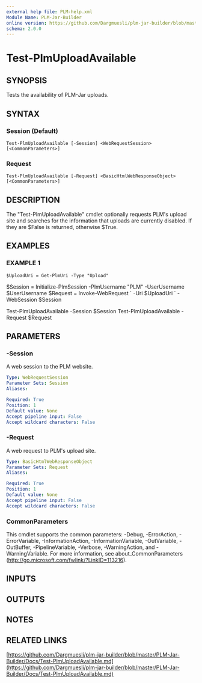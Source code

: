 ```yaml
---
external help file: PLM-help.xml
Module Name: PLM-Jar-Builder
online version: https://github.com/Dargmuesli/plm-jar-builder/blob/master/PLM-Jar-Builder/Docs/Test-PlmUploadAvailable.md
schema: 2.0.0
---
```


# Test-PlmUploadAvailable

## SYNOPSIS
Tests the availability of PLM-Jar uploads.

## SYNTAX

### Session (Default)
```
Test-PlmUploadAvailable [-Session] <WebRequestSession> [<CommonParameters>]
```

### Request
```
Test-PlmUploadAvailable [-Request] <BasicHtmlWebResponseObject> [<CommonParameters>]
```

## DESCRIPTION
The "Test-PlmUploadAvailable" cmdlet optionally requests PLM's upload site and searches for the information that uploads are currently disabled.
If they are $False is returned, otherwise $True.

## EXAMPLES

### EXAMPLE 1
```
$UploadUri = Get-PlmUri -Type "Upload"
```

$Session = Initialize-PlmSession -PlmUsername "PLM" -UserUsername $UserUsername
$Request = Invoke-WebRequest \`
    -Uri $UploadUri \`
    -WebSession $Session

Test-PlmUploadAvailable -Session $Session
Test-PlmUploadAvailable -Request $Request

## PARAMETERS

### -Session
A web session to the PLM website.

```yaml
Type: WebRequestSession
Parameter Sets: Session
Aliases:

Required: True
Position: 1
Default value: None
Accept pipeline input: False
Accept wildcard characters: False
```

### -Request
A web request to PLM's upload site.

```yaml
Type: BasicHtmlWebResponseObject
Parameter Sets: Request
Aliases:

Required: True
Position: 1
Default value: None
Accept pipeline input: False
Accept wildcard characters: False
```

### CommonParameters
This cmdlet supports the common parameters: -Debug, -ErrorAction, -ErrorVariable, -InformationAction, -InformationVariable, -OutVariable, -OutBuffer, -PipelineVariable, -Verbose, -WarningAction, and -WarningVariable.
For more information, see about_CommonParameters (http://go.microsoft.com/fwlink/?LinkID=113216).

## INPUTS

## OUTPUTS

## NOTES

## RELATED LINKS

[https://github.com/Dargmuesli/plm-jar-builder/blob/master/PLM-Jar-Builder/Docs/Test-PlmUploadAvailable.md](https://github.com/Dargmuesli/plm-jar-builder/blob/master/PLM-Jar-Builder/Docs/Test-PlmUploadAvailable.md)

